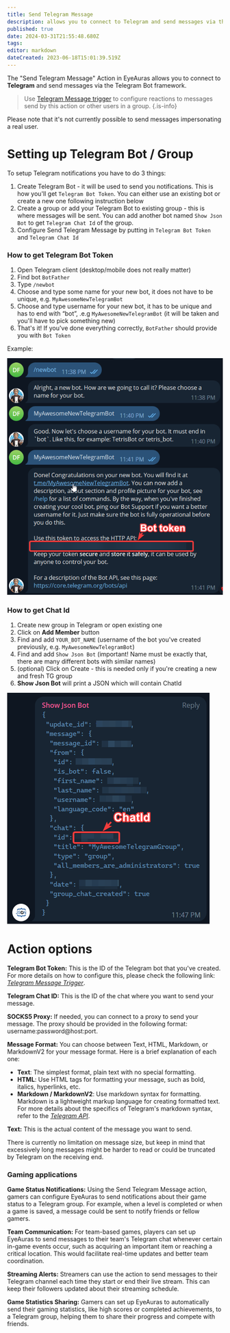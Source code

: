 ```yaml
---
title: Send Telegram Message
description: allows you to connect to Telegram and send messages via the Telegram framework
published: true
date: 2024-03-31T21:55:48.680Z
tags: 
editor: markdown
dateCreated: 2023-06-18T15:01:39.519Z
---
```


The "Send Telegram Message" Action in EyeAuras allows you to connect to **Telegram** and send messages via the Telegram Bot framework.

> Use [Telegram Message trigger](/en/triggers/telegram-message) to configure reactions to messages send by this action or other users in a group.
{.is-info}

Please note that it's not currently possible to send messages impersonating a real user.


# Setting up Telegram Bot / Group

To setup Telegram notifications you have to do 3 things:

1.  Create Telegram Bot - it will be used to send you notifications. This is how you'll get `Telegram Bot Token`. You can either use an existing bot or create a new one following instruction below
2.  Create a group or add your Telegram Bot to existing group - this is where messages will be sent. You can add another bot named `Show Json Bot` to get `Telegram Chat Id` of the group.
3.  Configure Send Telegram Message by putting in `Telegram Bot Token` and `Telegram Chat Id`

### How to get Telegram Bot Token

1.  Open Telegram client (desktop/mobile does not really matter)
2.  Find bot `BotFather`
3.  Type `/newbot`
4.  Choose and type some name for your new bot, it does not have to be unique, e.g. `MyAwesomeNewTelegramBot`
5.  Choose and type username for your new bot, it has to be unique and has to end with “bot”, .e.g `MyAwesomeNewTelegramBot` (it will be taken and you'll have to pick something new)
6.  That's it! If you've done everything correctly, `BotFather` should provide you with `Bot Token`

Example:

![](/telegram_3uc3q03fas.png)

### How to get Chat Id

1.  Create new group in Telegram or open existing one
2.  Click on **Add Member** button
3.  Find and add `YOUR_BOT_NAME` (username of the bot you've created previously, e.g. `MyAwesomeNewTelegramBot`)
4.  Find and add `Show Json Bot` (important! Name must be exactly that, there are many different bots with similar names)
5.  (optional) Click on Create - this is needed only if you're creating a new and fresh TG group
6.  **Show Json Bot** will print a JSON which will contain ChatId

![](/telegram_ive2xr6teu.png)

# Action options

**Telegram Bot Token:** This is the ID of the Telegram bot that you've created. For more details on how to configure this, please check the following link: [_Telegram Message Trigger_](https://wiki.eyeauras.net/en/triggers/telegram-message).

**Telegram Chat ID:** This is the ID of the chat where you want to send your message.

**SOCKS5 Proxy:** If needed, you can connect to a proxy to send your message. The proxy should be provided in the following format: username:password@host:port.

**Message Format:** You can choose between Text, HTML, Markdown, or MarkdownV2 for your message format. Here is a brief explanation of each one:

-   **Text**: The simplest format, plain text with no special formatting.
-   **HTML**: Use HTML tags for formatting your message, such as bold, italics, hyperlinks, etc.
-   **Markdown / MarkdownV2**: Use markdown syntax for formatting. Markdown is a lightweight markup language for creating formatted text. For more details about the specifics of Telegram's markdown syntax, refer to the [_Telegram API_](https://core.telegram.org/bots/api#markdown-style).

**Text:** This is the actual content of the message you want to send.

There is currently no limitation on message size, but keep in mind that excessively long messages might be harder to read or could be truncated by Telegram on the receiving end.

### Gaming applications

**Game Status Notifications:** Using the Send Telegram Message action, gamers can configure EyeAuras to send notifications about their game status to a Telegram group. For example, when a level is completed or when a game is saved, a message could be sent to notify friends or fellow gamers.

**Team Communication:** For team-based games, players can set up EyeAuras to send messages to their team's Telegram chat whenever certain in-game events occur, such as acquiring an important item or reaching a critical location. This would facilitate real-time updates and better team coordination.

**Streaming Alerts:** Streamers can use the action to send messages to their Telegram channel each time they start or end their live stream. This can keep their followers updated about their streaming schedule.

**Game Statistics Sharing:** Gamers can set up EyeAuras to automatically send their gaming statistics, like high scores or completed achievements, to a Telegram group, helping them to share their progress and compete with friends.